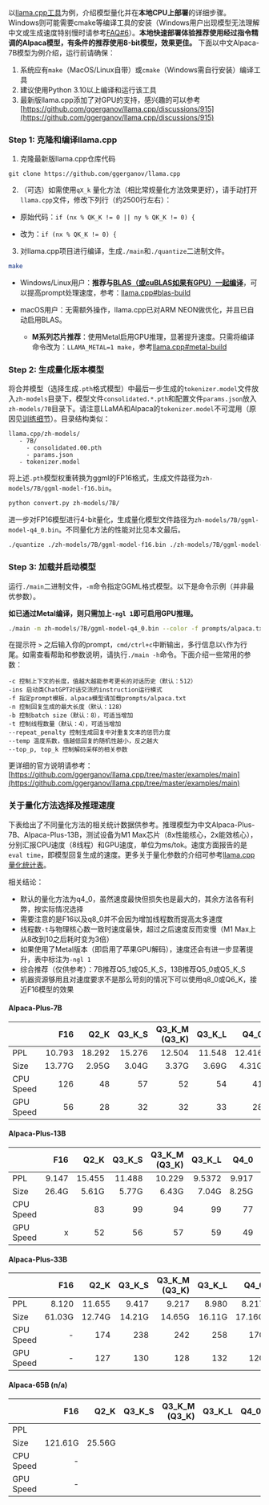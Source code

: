 以[llama.cpp工具](https://github.com/ggerganov/llama.cpp)为例，介绍模型量化并在**本地CPU上部署**的详细步骤。Windows则可能需要cmake等编译工具的安装（Windows用户出现模型无法理解中文或生成速度特别慢时请参考[FAQ#6](./常见问题#问题6windows下模型无法理解中文生成速度很慢等问题)）。**本地快速部署体验推荐使用经过指令精调的Alpaca模型，有条件的推荐使用8-bit模型，效果更佳。** 下面以中文Alpaca-7B模型为例介绍，运行前请确保：

1. 系统应有`make`（MacOS/Linux自带）或`cmake`（Windows需自行安装）编译工具
2. 建议使用Python 3.10以上编译和运行该工具
3. 最新版llama.cpp添加了对GPU的支持，感兴趣的可以参考[https://github.com/ggerganov/llama.cpp/discussions/915](https://github.com/ggerganov/llama.cpp/discussions/915)


### Step 1: 克隆和编译llama.cpp

1. 克隆最新版llama.cpp仓库代码

```
git clone https://github.com/ggerganov/llama.cpp
```

2. （可选）如需使用`qX_k` 量化方法（相比常规量化方法效果更好），请手动打开`llama.cpp`文件，修改下列行（约2500行左右）：

- 原始代码：`if (nx % QK_K != 0 || ny % QK_K != 0) {` 

- 改为：`if (nx % QK_K != 0) {`

3. 对llama.cpp项目进行编译，生成`./main`和`./quantize`二进制文件。

```bash
make
```

- Windows/Linux用户：**推荐与[BLAS（或cuBLAS如果有GPU）一起编译](https://github.com/ggerganov/llama.cpp#blas-build)**，可以提高prompt处理速度，参考：[llama.cpp#blas-build](https://github.com/ggerganov/llama.cpp#blas-build)

- macOS用户：无需额外操作，llama.cpp已对ARM NEON做优化，并且已自动启用BLAS。
  - **M系列芯片推荐**：使用Metal启用GPU推理，显著提升速度。只需将编译命令改为：`LLAMA_METAL=1 make`，参考[llama.cpp#metal-build](https://github.com/ggerganov/llama.cpp#metal-build)


###  Step 2: 生成量化版本模型

将合并模型（选择生成`.pth`格式模型）中最后一步生成的`tokenizer.model`文件放入`zh-models`目录下，模型文件`consolidated.*.pth`和配置文件`params.json`放入`zh-models/7B`目录下。请注意LLaMA和Alpaca的`tokenizer.model`不可混用（原因见[训练细节](./训练细节)）。目录结构类似：

```
llama.cpp/zh-models/
   - 7B/
     - consolidated.00.pth
     - params.json
   - tokenizer.model
```

将上述`.pth`模型权重转换为ggml的FP16格式，生成文件路径为`zh-models/7B/ggml-model-f16.bin`。

```bash
python convert.py zh-models/7B/
```

进一步对FP16模型进行4-bit量化，生成量化模型文件路径为`zh-models/7B/ggml-model-q4_0.bin`。不同量化方法的性能对比见本文最后。

```bash
./quantize ./zh-models/7B/ggml-model-f16.bin ./zh-models/7B/ggml-model-q4_0.bin q4_0
```

### Step 3: 加载并启动模型

运行`./main`二进制文件，`-m`命令指定GGML格式模型。以下是命令示例（并非最优参数）。

**如已通过Metal编译，则只需加上`-ngl 1`即可启用GPU推理。**

```bash
./main -m zh-models/7B/ggml-model-q4_0.bin --color -f prompts/alpaca.txt -ins -c 2048 --temp 0.2 -n 256 --repeat_penalty 1.1
```
在提示符 `>` 之后输入你的prompt，`cmd/ctrl+c`中断输出，多行信息以`\`作为行尾。如需查看帮助和参数说明，请执行`./main -h`命令。下面介绍一些常用的参数：

```
-c 控制上下文的长度，值越大越能参考更长的对话历史（默认：512）
-ins 启动类ChatGPT对话交流的instruction运行模式
-f 指定prompt模板，alpaca模型请加载prompts/alpaca.txt
-n 控制回复生成的最大长度（默认：128）
-b 控制batch size（默认：8），可适当增加
-t 控制线程数量（默认：4），可适当增加
--repeat_penalty 控制生成回复中对重复文本的惩罚力度
--temp 温度系数，值越低回复的随机性越小，反之越大
--top_p, top_k 控制解码采样的相关参数
```

更详细的官方说明请参考：[https://github.com/ggerganov/llama.cpp/tree/master/examples/main](https://github.com/ggerganov/llama.cpp/tree/master/examples/main)


### 关于量化方法选择及推理速度

下表给出了不同量化方法的相关统计数据供参考。推理模型为中文Alpaca-Plus-7B、Alpaca-Plus-13B，测试设备为M1 Max芯片（8x性能核心，2x能效核心），分别汇报CPU速度（8线程）和GPU速度，单位为ms/tok。速度方面报告的是`eval time`，即模型回复生成的速度。更多关于量化参数的介绍可参考[llama.cpp量化统计表](https://github.com/ggerganov/llama.cpp#quantization)。

相关结论：

- 默认的量化方法为q4_0，虽然速度最快但损失也是最大的，其余方法各有利弊，按实际情况选择
- 需要注意的是F16以及q8_0并不会因为增加线程数而提高太多速度
- 线程数`-t`与物理核心数一致时速度最快，超过之后速度反而变慢（M1 Max上从8改到10之后耗时变为3倍）
- 如果使用了Metal版本（即启用了苹果GPU解码），速度还会有进一步显著提升，表中标注为`-ngl 1`
- 综合推荐（仅供参考）：7B推荐Q5_1或Q5_K_S，13B推荐Q5_0或Q5_K_S
- 机器资源够用且对速度要求不是那么苛刻的情况下可以使用q8_0或Q6_K，接近F16模型的效果

#### Alpaca-Plus-7B

|           |    F16 |   Q2_K | Q3_K_S | Q3_K_M<br/>(Q3_K) | Q3_K_L |   Q4_0 |   Q4_1 | Q4_K_S | Q4_K_M<br/>(Q4_K) |   Q5_0 |   Q5_1 | Q5_K_S | Q5_K_M<br/>(Q5_K) |   Q6_K |   Q8_0 |
| --------- | -----: | -----: | -----: | ----------------: | -----: | -----: | -----: | -----: | ----------------: | -----: | -----: | -----: | ----------------: | -----: | -----: |
| PPL       | 10.793 | 18.292 | 15.276 |            12.504 | 11.548 | 12.416 | 12.002 | 11.717 |            11.062 | 11.155 | 10.905 | 10.930 |            10.869 | 10.845 | 10.790 |
| Size      | 13.77G |  2.95G |  3.04G |             3.37G |  3.69G |  4.31G |  5.17G |  3.93G |             4.18G |  4.74G |  5.17G |  4.76G |             4.89G |  5.65G |  7.75G |
| CPU Speed |    126 |     48 |     57 |                52 |     54 |     41 |     49 |     45 |                47 |     46 |     49 |     52 |                54 |     58 |     69 |
| GPU Speed |     56 |     28 |     32 |                32 |     33 |     28 |     26 |     32 |                30 |      x |      x |     32 |                32 |     33 |      x |

#### Alpaca-Plus-13B

|           |   F16 |   Q2_K | Q3_K_S | Q3_K_M<br/>(Q3_K) | Q3_K_L |  Q4_0 |  Q4_1 | Q4_K_S | Q4_K_M<br/>(Q4_K) |  Q5_0 |  Q5_1 | Q5_K_S | Q5_K_M<br/>(Q5_K) |   Q6_K |   Q8_0 |
| --------- | ----: | -----: | -----: | ----------------: | -----: | ----: | ----: | -----: | ----------------: | ----: | ----: | -----: | ----------------: | -----: | -----: |
| PPL       | 9.147 | 15.455 | 11.488 |            10.229 | 9.5372 | 9.917 | 9.689 |  9.947 |             9.295 | 9.325 | 9.344 |  9.286 |             9.246 |  9.169 |  9.147 |
| Size      | 26.4G |  5.61G |  5.77G |             6.43G |  7.04G | 8.25G |  9.9G |  7.49G |             7.99G | 9.08G |  9.9G |  9.11G |             9.37G | 10.83G | 14.85G |
| CPU Speed |       |     83 |     99 |                94 |     99 |    77 |    89 |     77 |                81 |    86 |    93 |     93 |                93 |    104 |    132 |
| GPU Speed |     x |     52 |     56 |                57 |     59 |    49 |     x |     58 |                55 |     x |     x |     57 |                57 |     59 |      x |

#### Alpaca-Plus-33B

|                 |    F16 |  Q2_K  | Q3_K_S | Q3_K_M<br/>(Q3_K) | Q3_K_L | Q4_0   | Q4_1   | Q4_K_S | Q4_K_M<br/>(Q4_K) | Q5_0   | Q5_1   | Q5_K_S | Q5_K_M<br/>(Q5_K) | Q6_K   |   Q8_0 |
| :-------------- | -----: | ----: | ------: | ------: | ------: | ------: | ------: | ------: | ------: | -----: | -----: | -----: | -----: | -----: | -----: |
| PPL             |  8.120 | 11.655 | 9.417 | 9.217 | 8.980 |  8.217 |  8.760 | 8.602 | 8.283 | 8.152 | 8.251 | 8.312 | 8.210 | 8.157 | 8.119 |
| Size            | 61.03G | 12.74G | 14.21G | 14.65G | 16.11G | 17.16G | 19.07G | 17.16G | 18.43G | 20.98G | 24.58G | 20.98G | 21.59G | 25.03G | 32.42G |
| CPU Speed |      - |  174  | 238 | 242    | 258 | 170    | 185    | 178 | 194 | 224    | 306    |        |        |        |      - |
| GPU Speed | - | 127 | 130 | 128 | 132 | 120 | x | 127 | 181 | x | x | x |  | x | x |

#### Alpaca-65B (n/a)

|           |     F16 |   Q2_K | Q3_K_S | Q3_K_M<br/>(Q3_K) | Q3_K_L | Q4_0 | Q4_1 | Q4_K_S | Q4_K_M<br/>(Q4_K) | Q5_0 | Q5_1 | Q5_K_S | Q5_K_M<br/>(Q5_K) | Q6_K | Q8_0 |
| :-------- | ------: | -----: | -----: | ----------------: | -----: | ---: | ---: | -----: | ----------------: | ---: | ---: | -----: | ----------------: | ---: | ---: |
| PPL       |         |        |        |                   |        |      |      |        |                   |      |      |        |                   |      |      |
| Size      | 121.61G | 25.56G |        |                   |        |      |      |        |                   |      |      |        |                   |      |      |
| CPU Speed |       - |        |        |                   |        |      |      |        |                   |      |      |        |                   |      |      |
| GPU Speed |       - |        |        |                   |        |      |      |        |                   |      |      |        |                   |      |      |
